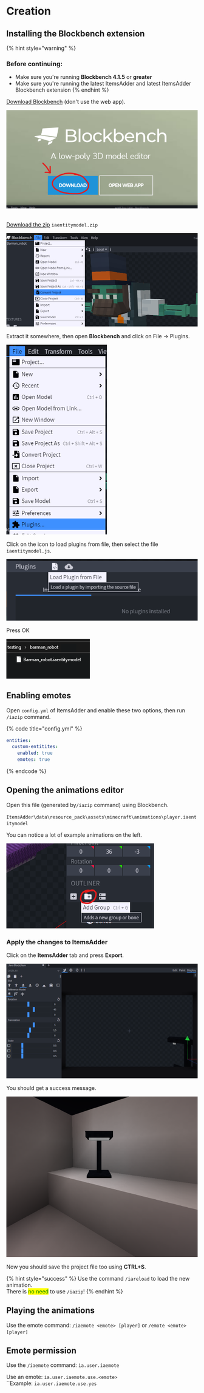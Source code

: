 # Creation

## Installing the Blockbench extension

{% hint style="warning" %}
### Before continuing:

* Make sure you're running **Blockbench 4.1.5** or **greater**
* Make sure you're running the latest ItemsAdder and latest ItemsAdder Blockbench extension
{% endhint %}

[Download Blockbench](https://www.blockbench.net) (don't use the web app).

![](<../../../.gitbook/assets/image (98) (1).png>)

\
[Download the zip](https://github.com/LoneDev6/itemsadder-entity/releases) `iaentitymodel.zip`

![](<../../../.gitbook/assets/image (61).png>)

Extract it somewhere, then open **Blockbench** and click on File -> Plugins.

![](<../../../.gitbook/assets/image (48) (1) (1).png>)

Click on the icon to load plugins from file, then select the file `iaentitymodel.js`.

![](<../../../.gitbook/assets/image (74) (1) (1).png>)

Press OK

![](<../../../.gitbook/assets/image (71).png>)

## Enabling emotes

Open `config.yml` of ItemsAdder and enable these two options, then run `/iazip` command.

{% code title="config.yml" %}
```yaml
entities:
  custom-entitites:
    enabled: true
    emotes: true
```
{% endcode %}

## Opening the animations editor

Open this file (generated by`/iazip` command) using Blockbench.

`ItemsAdder\data\resource_pack\assets\minecraft\animations\player.iaentitymodel`

You can notice a lot of example animations on the left.

![](<../../../.gitbook/assets/image (98).png>)

### Apply the changes to ItemsAdder

Click on the **ItemsAdder** tab and press **Export**.

![](<../../../.gitbook/assets/image (100).png>)

You should get a success message.

![](<../../../.gitbook/assets/image (81).png>)

Now you should save the project file too using **CTRL+S**.

{% hint style="success" %}
Use the command `/iareload` to load the new animation.\
There is <mark style="color:green;">no need</mark> to use `/iazip`!
{% endhint %}

## Playing the animations

Use the emote command: `/iaemote <emote> [player]` or `/emote <emote> [player]`

## Emote permission

Use the `/iaemote` command: `ia.user.iaemote`

Use an emote: `ia.user.iaemote.use.<emote>`\
``Example: `ia.user.iaemote.use.yes`
